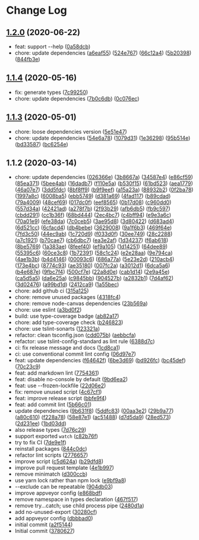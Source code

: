# Change Log

## [1.2.0](https://github.com/plantain-00/watch-then-execute/compare/v1.1.4...v1.2.0) (2020-06-22)
  
* feat: support --help ([0a58dcb](https://github.com/plantain-00/watch-then-execute/commit/0a58dcb09692d9542f0e701bab1974286ed6bb73))
* chore: update dependencies ([a6eaf55](https://github.com/plantain-00/watch-then-execute/commit/a6eaf55a70ebc98053d37ff1ab6017540a60b41b)) ([524e767](https://github.com/plantain-00/watch-then-execute/commit/524e767d7d839a8d62cf605eaa93a0abd41f8b97)) ([66c12a4](https://github.com/plantain-00/watch-then-execute/commit/66c12a4cbf0365543a5d558271667ca1cf89aac6)) ([5b20398](https://github.com/plantain-00/watch-then-execute/commit/5b203981223119a0ab273cf6abbb75f380b94797)) ([844fb3e](https://github.com/plantain-00/watch-then-execute/commit/844fb3eb05c9f9fe7bd8d30fcb332ddc788602b8))

## [1.1.4](https://github.com/plantain-00/watch-then-execute/compare/v1.1.3...v1.1.4) (2020-05-16)
  
* fix: generate types ([7c99250](https://github.com/plantain-00/watch-then-execute/commit/7c99250a4cae6fa5404ba0df97ce78ec159b6dbe))
* chore: update dependencies ([7b0c6db](https://github.com/plantain-00/watch-then-execute/commit/7b0c6db62094f859b19cb50d304b8769e5bed06f)) ([0c076ec](https://github.com/plantain-00/watch-then-execute/commit/0c076ec09cbaf8aad3478cced115f9db66dd9deb))

## [1.1.3](https://github.com/plantain-00/watch-then-execute/compare/v1.1.2...v1.1.3) (2020-05-01)
  
* chore: loose dependencies version ([5e51e47](https://github.com/plantain-00/watch-then-execute/commit/5e51e47f8780fd8e16de38a228f10a988686e650))
* chore: update dependencies ([54e6a78](https://github.com/plantain-00/watch-then-execute/commit/54e6a781e31616b875dffd804a7a57f982887721)) ([1079d31](https://github.com/plantain-00/watch-then-execute/commit/1079d312332aaaa8c29b4cfdade3b99d33700e40)) ([1e36298](https://github.com/plantain-00/watch-then-execute/commit/1e36298652834131f93d3d29ccc881ef60005270)) ([95b514e](https://github.com/plantain-00/watch-then-execute/commit/95b514e0dd91a82c449bdabac274d02aa3aa7b6f)) ([bd33587](https://github.com/plantain-00/watch-then-execute/commit/bd33587c266270db5dfc31a8927ddd4ee1732873)) ([bc6254e](https://github.com/plantain-00/watch-then-execute/commit/bc6254e04abcd46182c4baaa6d5ed6e0d834e9d2))

## 1.1.2 (2020-03-14)
  
* chore: update dependencies ([026366e](https://github.com/plantain-00/watch-then-execute/commit/026366eb83380039dedd857b40dcf4406d905993)) ([3b8667a](https://github.com/plantain-00/watch-then-execute/commit/3b8667a238dfbdff1914a13a31eb2f8da2b05372)) ([34587e4](https://github.com/plantain-00/watch-then-execute/commit/34587e44418fa0295b2786727ecd75c5410a825b)) ([e86cf59](https://github.com/plantain-00/watch-then-execute/commit/e86cf59de517707bc7bf833b101f93c324b791bd)) ([85ea371](https://github.com/plantain-00/watch-then-execute/commit/85ea3719036430bdf1c6ef2b8939a83f3d38cc98)) ([5bee4ab](https://github.com/plantain-00/watch-then-execute/commit/5bee4abad97eb878faeda80068d07e40a19f2b4f)) ([16dadb7](https://github.com/plantain-00/watch-then-execute/commit/16dadb7e89df3f5179d1a0323ea4fcb2704095b9)) ([f110e5a](https://github.com/plantain-00/watch-then-execute/commit/f110e5ac24097e21addb3e7754ea70f78c04ece5)) ([b530f15](https://github.com/plantain-00/watch-then-execute/commit/b530f1522347f294b4de771213ce078183dd4e48)) ([61bd523](https://github.com/plantain-00/watch-then-execute/commit/61bd523f4fc2852a9b34f509fae8645b93e27033)) ([aea1779](https://github.com/plantain-00/watch-then-execute/commit/aea1779655a07fced3e2dbf918dc24fb839b9e2c)) ([46a07e7](https://github.com/plantain-00/watch-then-execute/commit/46a07e718fee391cc7edc4d764dfe2939e72aed4)) ([3dd5fdc](https://github.com/plantain-00/watch-then-execute/commit/3dd5fdcf4915fb2dcda00de35c46e449e0774ccf)) ([8bf8ff9](https://github.com/plantain-00/watch-then-execute/commit/8bf8ff97583f8457b8f1007ae801369f0c627f9b)) ([b9f9eef](https://github.com/plantain-00/watch-then-execute/commit/b9f9eef8f5d128fd160ebdca94a020669ca94b1d)) ([a15a23a](https://github.com/plantain-00/watch-then-execute/commit/a15a23a74b103ae7682488147234290c8fcab492)) ([88932b2](https://github.com/plantain-00/watch-then-execute/commit/88932b2bf2684abbdf564ba02e5787bb993283bb)) ([0f2ba78](https://github.com/plantain-00/watch-then-execute/commit/0f2ba786803c9b7b788c791fd4a26f0dc18405fb)) ([1997a8c](https://github.com/plantain-00/watch-then-execute/commit/1997a8c0d25fa358cd59132640d09a8b5d24df4d)) ([6008ba5](https://github.com/plantain-00/watch-then-execute/commit/6008ba57a5018aaffa6a16dcca9e9e967d180bb2)) ([ebb5749](https://github.com/plantain-00/watch-then-execute/commit/ebb574954d8c61e8aeb4e8888958329c81b89597)) ([d381a69](https://github.com/plantain-00/watch-then-execute/commit/d381a690f8e754e66722b9436c96fc8710e4fd43)) ([4fad117](https://github.com/plantain-00/watch-then-execute/commit/4fad117a7cc1b7dfbc7e921f8a2850a8e22d5468)) ([b89cdad](https://github.com/plantain-00/watch-then-execute/commit/b89cdad04e0bf3f11a33f5d9a8f9dcfcaec6bddb)) ([79a4009](https://github.com/plantain-00/watch-then-execute/commit/79a40092c78f8257ed75ff118248abef5ed090d2)) ([48cef69](https://github.com/plantain-00/watch-then-execute/commit/48cef69fd96365c4299821667c5d2079910b7147)) ([017dc0f](https://github.com/plantain-00/watch-then-execute/commit/017dc0fc55faa48533fe94521d860685fc0175ac)) ([eef8565](https://github.com/plantain-00/watch-then-execute/commit/eef856552abd476823c5d2c1917207367ab27179)) ([0b17d08](https://github.com/plantain-00/watch-then-execute/commit/0b17d0819f37b74581af893dbf77c843d2f2a983)) ([c960dd0](https://github.com/plantain-00/watch-then-execute/commit/c960dd020631a2da3d97f7ff6d91c5a261e7e56e)) ([557d34a](https://github.com/plantain-00/watch-then-execute/commit/557d34a26d315806a7b2a78b08096e78bc1a961d)) ([42421ad](https://github.com/plantain-00/watch-then-execute/commit/42421ad90297741fe82cce1c62a0d793945fb9bf)) ([a278f7b](https://github.com/plantain-00/watch-then-execute/commit/a278f7b4b605a2c3b5be5297628dda6a245682c5)) ([2f93b29](https://github.com/plantain-00/watch-then-execute/commit/2f93b2943beb3400b18001cb97088674051a5e32)) ([afb6db5](https://github.com/plantain-00/watch-then-execute/commit/afb6db51c7b2d20c089da568c6fe32b0b1b35b43)) ([fb9c597](https://github.com/plantain-00/watch-then-execute/commit/fb9c5973da5a501adfa6419fe71f8881bd2e1cc1)) ([cbdd291](https://github.com/plantain-00/watch-then-execute/commit/cbdd2911007522b88d2e867ab7f384502337ce2d)) ([cc1b36f](https://github.com/plantain-00/watch-then-execute/commit/cc1b36f1b79b8700dc049b150ef96a0d37533f41)) ([68bd444](https://github.com/plantain-00/watch-then-execute/commit/68bd444510f2250bac8106751eebff644234b9b1)) ([2ec4bc7](https://github.com/plantain-00/watch-then-execute/commit/2ec4bc74d81558b9280ddf1834b443339cf70370)) ([c4bff94](https://github.com/plantain-00/watch-then-execute/commit/c4bff948e61f28ed03451b45ce8d3e836cd313cd)) ([e9e3a6c](https://github.com/plantain-00/watch-then-execute/commit/e9e3a6c5c8224c2df6a26161ed62359ff343e53f)) ([70a01e9](https://github.com/plantain-00/watch-then-execute/commit/70a01e983270fa7c0b0887108acccb907f0330b7)) ([efe38da](https://github.com/plantain-00/watch-then-execute/commit/efe38da06ffd4f7d8f23954a52e3b746fee45ddc)) ([7c0ceb5](https://github.com/plantain-00/watch-then-execute/commit/7c0ceb59544e7122c86b40723953f76a9fccbd9f)) ([3ae95d8](https://github.com/plantain-00/watch-then-execute/commit/3ae95d8d90c566cf13f94843a45740063842de66)) ([3d80422](https://github.com/plantain-00/watch-then-execute/commit/3d804223b7cb9df5cbac4d88f6970d21bf65f11d)) ([d683ad4](https://github.com/plantain-00/watch-then-execute/commit/d683ad4fe81a708b5e6a3a3d46024422146a0ade)) ([6d521cc](https://github.com/plantain-00/watch-then-execute/commit/6d521ccb32704feafe01237f595d6b55d861ccdf)) ([6cfacd4](https://github.com/plantain-00/watch-then-execute/commit/6cfacd4c8c2bc3243d92486497192d0e51ef0da6)) ([db4bebe](https://github.com/plantain-00/watch-then-execute/commit/db4bebe0b1eee38654a5f5ad7c6a8c38f4577b7a)) ([3629008](https://github.com/plantain-00/watch-then-execute/commit/3629008a8cb174b4fea9ecfc81708f96d05fbb8c)) ([9a1f6b3](https://github.com/plantain-00/watch-then-execute/commit/9a1f6b38ad4e74b7d338582fa61d5bf94c23eb27)) ([469f64e](https://github.com/plantain-00/watch-then-execute/commit/469f64e9190711f4f03ec7e19eaa542a956bd09d)) ([7fd3c50](https://github.com/plantain-00/watch-then-execute/commit/7fd3c505de79d9ea35270e232666d762cc8f9f6c)) ([44ec9ab](https://github.com/plantain-00/watch-then-execute/commit/44ec9abe02b3b3af50be59468a98ccf50a60cec7)) ([1c720d9](https://github.com/plantain-00/watch-then-execute/commit/1c720d92c9f192d68b02794dc4e75c6e9bdcdd12)) ([f033d0f](https://github.com/plantain-00/watch-then-execute/commit/f033d0ff7d09582f0976c90a4ec3906f769cd2dc)) ([30ee749](https://github.com/plantain-00/watch-then-execute/commit/30ee7496044dc2feb20efe6909f87aa3f5765675)) ([28c2288](https://github.com/plantain-00/watch-then-execute/commit/28c22883938745db4fa9d654a201c89f93036dab)) ([a7c1921](https://github.com/plantain-00/watch-then-execute/commit/a7c19219f6a3cf3fa52d99f81225a86537a5256f)) ([b70cae7](https://github.com/plantain-00/watch-then-execute/commit/b70cae70a3b9454589b3327778816f6b9a4ce700)) ([cb6dbc7](https://github.com/plantain-00/watch-then-execute/commit/cb6dbc78c9818638eabaaf5daf8d9a4a98906e61)) ([ea3e2af](https://github.com/plantain-00/watch-then-execute/commit/ea3e2af53008604f2f1dc4bc7ea54fb691f10d02)) ([1d34237](https://github.com/plantain-00/watch-then-execute/commit/1d342372b3dd0a109acbd8bb76713ac7827349fc)) ([f6ab618](https://github.com/plantain-00/watch-then-execute/commit/f6ab61852b0b0cf67325484d4e7186795a49e0c6)) ([8be5769](https://github.com/plantain-00/watch-then-execute/commit/8be57695905673ffeaf837c1f5d847e11590b450)) ([1a383ae](https://github.com/plantain-00/watch-then-execute/commit/1a383aeb153bd06a626d4143f75e2940ceed5a08)) ([8feef40](https://github.com/plantain-00/watch-then-execute/commit/8feef409643fd09db185b5e57b35454d145996df)) ([ef9a105](https://github.com/plantain-00/watch-then-execute/commit/ef9a105442fccf22fa8fb6d8eae9e7fc8be95178)) ([1d14251](https://github.com/plantain-00/watch-then-execute/commit/1d14251ee4ea7cf5aa6310b0fe87a29aea2f8cb2)) ([64dee89](https://github.com/plantain-00/watch-then-execute/commit/64dee89c31931c4d35d6f24023db3be7e4a6f9a9)) ([55395c6](https://github.com/plantain-00/watch-then-execute/commit/55395c639e5e97183c4ad14eb852582f644b3732)) ([60ce3c8](https://github.com/plantain-00/watch-then-execute/commit/60ce3c819013ba715cc9df9ce1851b093e00cc92)) ([1b72391](https://github.com/plantain-00/watch-then-execute/commit/1b72391ec4af71842c7fba2d93358fa290ed2597)) ([58c1c24](https://github.com/plantain-00/watch-then-execute/commit/58c1c24ac767a3c78f221105b04f9dcc8dabdea9)) ([e2e28aa](https://github.com/plantain-00/watch-then-execute/commit/e2e28aabdf40bd8833d32c3fe882d5f2312840d4)) ([9e794ca](https://github.com/plantain-00/watch-then-execute/commit/9e794ca4c0883e400882ae8523bcd1cf49581ea3)) ([4ae1b3b](https://github.com/plantain-00/watch-then-execute/commit/4ae1b3b7319e8434e7e6c7a039676385e3ca6aa3)) ([b4d4146](https://github.com/plantain-00/watch-then-execute/commit/b4d41465c830c46b2b4c78d6ac6181be26920ef8)) ([00093c6](https://github.com/plantain-00/watch-then-execute/commit/00093c65fad44cf10731321846b8084fb7e03e49)) ([686a77a](https://github.com/plantain-00/watch-then-execute/commit/686a77a6aeaf52b97f90068d07dbaff2270f8c87)) ([5e23e2d](https://github.com/plantain-00/watch-then-execute/commit/5e23e2dcd8a316b11d4f629078c683b36b308d72)) ([210acb4](https://github.com/plantain-00/watch-then-execute/commit/210acb4c80746ee48ab01b7e46e628434907ca67)) ([173e4bc](https://github.com/plantain-00/watch-then-execute/commit/173e4bc5bc6709fea2c041ad9427e0f8321330bd)) ([8774c93](https://github.com/plantain-00/watch-then-execute/commit/8774c93ec897e0c810bd310ec97c0db9763a4299)) ([ae35180](https://github.com/plantain-00/watch-then-execute/commit/ae351801ba797688002362d7ef5e786f806b0a13)) ([007fc2a](https://github.com/plantain-00/watch-then-execute/commit/007fc2a4b84642ccb69185296793d057d1534bcd)) ([a3012d1](https://github.com/plantain-00/watch-then-execute/commit/a3012d1420fe8f4ea90e17b6777b3882cb7b600a)) ([6dca5a6](https://github.com/plantain-00/watch-then-execute/commit/6dca5a665971a78cedda83a74ff9676d3b494754)) ([b4e687e](https://github.com/plantain-00/watch-then-execute/commit/b4e687e3f5ae85bdbb0e1d96697ab704f88926ef)) ([9fbc7f4](https://github.com/plantain-00/watch-then-execute/commit/9fbc7f4d7352d931db5d6094abfca55eb1f1e263)) ([500cf7e](https://github.com/plantain-00/watch-then-execute/commit/500cf7e514d0ddfe4ab72038912da95f7bc5c0ca)) ([22a8d0e](https://github.com/plantain-00/watch-then-execute/commit/22a8d0ea9fae75f67afa394ab5a713cce68d2d95)) ([cab1d14](https://github.com/plantain-00/watch-then-execute/commit/cab1d1427ee148bb321297571611e7f841fe6bf2)) ([2e9a45e](https://github.com/plantain-00/watch-then-execute/commit/2e9a45ef2c8cc3c5a63b12a077a9669d304fde73)) ([ca5d5a5](https://github.com/plantain-00/watch-then-execute/commit/ca5d5a58f736a7e374d73c1c35b7bab2353fce1c)) ([da6e25a](https://github.com/plantain-00/watch-then-execute/commit/da6e25a2d68a11c09bd579a84d20af3b57f6c142)) ([c9845bb](https://github.com/plantain-00/watch-then-execute/commit/c9845bb4c636a75ca4d228c0822b619eccb86090)) ([904527b](https://github.com/plantain-00/watch-then-execute/commit/904527b00d120be8c53e0355772a3c69dc1e0d5a)) ([a2832b1](https://github.com/plantain-00/watch-then-execute/commit/a2832b1cc23614b5696336d0a48e52c44a0280fa)) ([7d4af62](https://github.com/plantain-00/watch-then-execute/commit/7d4af62e27c2d5a490794a17ee4ee56f93730fb7)) ([3d02476](https://github.com/plantain-00/watch-then-execute/commit/3d0247692dc077ef2de61fa5dfb354bcff064e42)) ([a99bd1d](https://github.com/plantain-00/watch-then-execute/commit/a99bd1d8ff3c77177164ee78630044ab8162cb5c)) ([2412ca9](https://github.com/plantain-00/watch-then-execute/commit/2412ca987014f3e7ef4208615f9414eca1d89f49)) ([1a55bec](https://github.com/plantain-00/watch-then-execute/commit/1a55beca12a20dfd90baa1ea178eed3ae2409ffc))
* chore: add github ci ([315a125](https://github.com/plantain-00/watch-then-execute/commit/315a125d17b22d68ea77f7ae1e1232d99d06cb60))
* chore: remove unused packages ([4318fc4](https://github.com/plantain-00/watch-then-execute/commit/4318fc4cb9c7503284a1c53d4b58b9611317643c))
* chore: remove node-canvas dependencies ([23b569a](https://github.com/plantain-00/watch-then-execute/commit/23b569a999950dc9903ea914cf137102146425a6))
* chore: use eslint ([a3bd0f2](https://github.com/plantain-00/watch-then-execute/commit/a3bd0f245ee10ff86e4d24f1a7d85d969e15a65d))
* build: use type-coverage badge ([ab82a17](https://github.com/plantain-00/watch-then-execute/commit/ab82a1772f27a9687c0f2d58b1e2032efa0a71a7))
* chore: add type-coverage check ([b246823](https://github.com/plantain-00/watch-then-execute/commit/b24682304b0ffa9fd7ee72a9012b6de1d440aacb))
* chore: use tslint-sonarts ([123321a](https://github.com/plantain-00/watch-then-execute/commit/123321a7d53be9731265f7669d84244a2c4d09f4))
* refactor: clean tsconfig.json ([cdd075b](https://github.com/plantain-00/watch-then-execute/commit/cdd075b9bf9dc386c21890e233fee7a46ad7d144)) ([aebbcfa](https://github.com/plantain-00/watch-then-execute/commit/aebbcfa71c0ded353eb972ca6cb0a418b106f54f))
* refactor: use tslint-config-standard as lint rule ([6388d7c](https://github.com/plantain-00/watch-then-execute/commit/6388d7c5a269476fae7d8487f3df6e2254269b13))
* ci: fix release message and docs ([1cd8ca1](https://github.com/plantain-00/watch-then-execute/commit/1cd8ca1326cbd94e8afc28d92855e7b41c7ca29a))
* ci: use conventional commit lint config ([06d97e7](https://github.com/plantain-00/watch-then-execute/commit/06d97e7b055aae45a948b774e7412383574cceee))
* feat: update dependencies ([f64642f](https://github.com/plantain-00/watch-then-execute/commit/f64642feaec8cada02310d8d366ea001eccb80df)) ([6be3d69](https://github.com/plantain-00/watch-then-execute/commit/6be3d69685efb54bc410d630329406459565e0d1)) ([bd926fc](https://github.com/plantain-00/watch-then-execute/commit/bd926fc3c54ef088f71f427ccfd8f34c30e9fff6)) ([bc45def](https://github.com/plantain-00/watch-then-execute/commit/bc45deff7480e26257401154c32b5c598649a1a8)) ([70c23c9](https://github.com/plantain-00/watch-then-execute/commit/70c23c943372b16cbb6247005271769db463ecba))
* feat: add markdown lint ([7754361](https://github.com/plantain-00/watch-then-execute/commit/7754361fe15454f7fe0e1f6cf669af0b690078e0))
* feat: disable no-console by default ([9bd6ea2](https://github.com/plantain-00/watch-then-execute/commit/9bd6ea2bb796211cf1a0d817826a7dcf98264127))
* feat: use --frozen-lockfile ([22d06e2](https://github.com/plantain-00/watch-then-execute/commit/22d06e2d80c0fd9cb1728b9b5269724931af5ce1))
* fix: remove unused script ([4c67cf1](https://github.com/plantain-00/watch-then-execute/commit/4c67cf1224b395ef6a42d30f9a935a6b95e71839))
* feat: improve release script ([bbfe9f4](https://github.com/plantain-00/watch-then-execute/commit/bbfe9f44cd269fec8c40d4ab028bd7dc7e4509ce))
* feat: add commit lint ([5b66c01](https://github.com/plantain-00/watch-then-execute/commit/5b66c012f579f47b7e419035d2e3090c79355c15))
* update dependencies ([9b631f8](https://github.com/plantain-00/watch-then-execute/commit/9b631f858d90bb93987e350543adc1be61a45555)) ([5ddfc83](https://github.com/plantain-00/watch-then-execute/commit/5ddfc831c4e2c75cad55157422e8064c925bbcab)) ([00aa3e2](https://github.com/plantain-00/watch-then-execute/commit/00aa3e22fa1f738dadd4f752c73d0b20105ad154)) ([29b9a77](https://github.com/plantain-00/watch-then-execute/commit/29b9a7745fc67aacd0c4188b3ef8715894d5dcb7)) ([a80c610](https://github.com/plantain-00/watch-then-execute/commit/a80c610c7172cd136a71fce4db394dfa0010a030)) ([f228a78](https://github.com/plantain-00/watch-then-execute/commit/f228a78ed27924678b1e3c76fc7b2b58316a0158)) ([58e87e1](https://github.com/plantain-00/watch-then-execute/commit/58e87e11bb68c8f591c616859049a483add6bf21)) ([ac51488](https://github.com/plantain-00/watch-then-execute/commit/ac514880ca821ac1b3804c6f8623b82eaa925ace)) ([d7d5da9](https://github.com/plantain-00/watch-then-execute/commit/d7d5da9746f7d5fb3e4c5da023f40263f7d2eb08)) ([28ed573](https://github.com/plantain-00/watch-then-execute/commit/28ed573e33ba37eb26b20105451c823619591a19)) ([2d231ee](https://github.com/plantain-00/watch-then-execute/commit/2d231eeebf31b7e55fb0cfca3cb006e5b95f08f4)) ([1bd03dd](https://github.com/plantain-00/watch-then-execute/commit/1bd03dd1a80e8bd47db123e235d77d516686001f))
* also release types ([7d76c29](https://github.com/plantain-00/watch-then-execute/commit/7d76c2962979b29cd431989a3e8deaed6f021f29))
* support exported `watch` ([c82b76f](https://github.com/plantain-00/watch-then-execute/commit/c82b76fa3500d3493f5d586b6c290baebbbc1c89))
* try to fix CI ([7de9e1f](https://github.com/plantain-00/watch-then-execute/commit/7de9e1f18ceae6c1486c404b82606382e8f49b79))
* reinstall packages ([844c0dc](https://github.com/plantain-00/watch-then-execute/commit/844c0dc6963e00d20063060d1e9d16bc20bcf59d))
* refactor lint scripts ([2776657](https://github.com/plantain-00/watch-then-execute/commit/27766577fb3752cd19f042506f829d57ebe8fb96))
* improve script ([c5d624a](https://github.com/plantain-00/watch-then-execute/commit/c5d624ab51608581d6985d7a653ab15c90fbeddd)) ([b29dfd8](https://github.com/plantain-00/watch-then-execute/commit/b29dfd8aed4b001ef9e7f9d23f24f37e15d1b132))
* improve pull request template ([4e1b997](https://github.com/plantain-00/watch-then-execute/commit/4e1b997983bfc1d0fd152eb6423be45b04acd2b1))
* remove minimatch ([d300ccb](https://github.com/plantain-00/watch-then-execute/commit/d300ccb5b323544db06ec65b8173c75eaf6183bf))
* use yarn lock rather than npm lock ([e9bf9a8](https://github.com/plantain-00/watch-then-execute/commit/e9bf9a8510e4f43d92cf05a5da87bd8d9261fe0d))
* --exclude can be repeatable ([904db03](https://github.com/plantain-00/watch-then-execute/commit/904db03ff23f22822cd4149e55af772660603790))
* improve appveyor config ([e868bdf](https://github.com/plantain-00/watch-then-execute/commit/e868bdff7371e0fdaa793b8dd8cba45e460a5ed0))
* remove namespace in types declaration ([467f517](https://github.com/plantain-00/watch-then-execute/commit/467f51761c7389dbaf885fe0200fd996e0407d50))
* remove try...catch; use child process pipe ([2480d1a](https://github.com/plantain-00/watch-then-execute/commit/2480d1aa523bfc14014074e2e1289f01ec2e1524))
* add no-unused-export ([30280cf](https://github.com/plantain-00/watch-then-execute/commit/30280cf72452a734cad82041cc301412b9ce3e92))
* add appveyor config ([dbbbad0](https://github.com/plantain-00/watch-then-execute/commit/dbbbad022ec9ecdbd70aebb34bb9e00b1a43b6a9))
* initial commit ([a2f5144](https://github.com/plantain-00/watch-then-execute/commit/a2f5144a7f1eb19b2cc69158f30ac1b1abaa53d5))
* Initial commit ([3780627](https://github.com/plantain-00/watch-then-execute/commit/3780627508c8b95cab425a3a8c75591b345f2d02))
